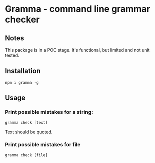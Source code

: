 # Gramma - command line grammar checker

## Notes

This package is in a POC stage. It's functional, but limited and not unit tested.

## Installation

`npm i gramma -g`

## Usage

### Print possible mistakes for a string:

`gramma check [text]`

Text should be quoted.

### Print possible mistakes for file

`gramma check [file]`
